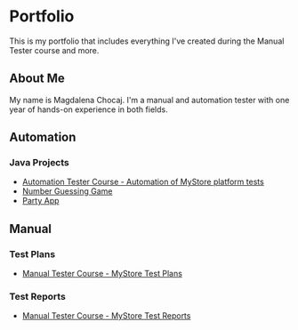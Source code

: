 # Portfolio
This is my portfolio that includes everything I've created during the Manual Tester course and more.

## About Me
My name is Magdalena Chocaj. I'm a manual and automation tester with one year of hands-on experience in both fields. 

## Automation 
### Java Projects
- [Automation Tester Course - Automation of MyStore platform tests](https://github.com/MagdaChocaj/MyStore_Automation.git) 
- [Number Guessing Game]()
- [Party App]()

## Manual
### Test Plans
- [Manual Tester Course - MyStore Test Plans]()

### Test Reports 
- [Manual Tester Course - MyStore Test Reports]()
